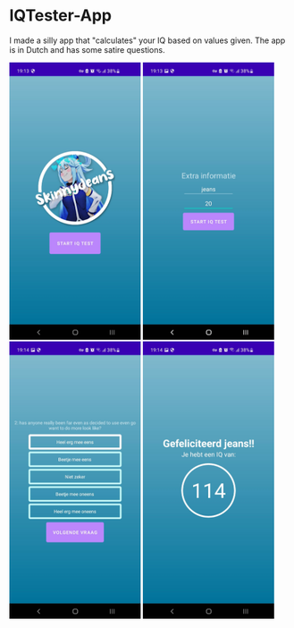 # IQTester-App
I made a silly app that "calculates" your IQ based on values given. The app is in Dutch and has some satire questions.

<div style="display:inline;">
<img src="docs/start.jpg" width="235px" />
<img src="docs/enterData.jpg" width="235px" />
<img src="docs/question.jpg" width="235px" />
<img src="docs/endScreen.jpg" width="235px" />
</div>
